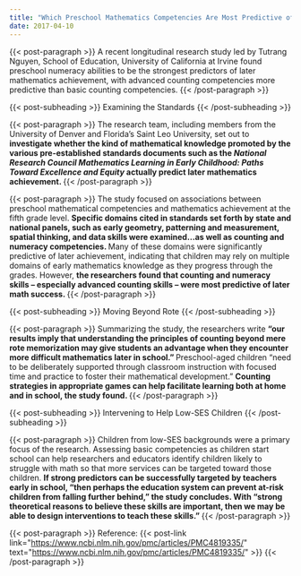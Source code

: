 ```yaml
---
title: "Which Preschool Mathematics Competencies Are Most Predictive of Fifth Grade Achievement?"
date: 2017-04-10
---
```


{{< post-paragraph >}}
A recent longitudinal research study led by Tutrang Nguyen, School of Education, University of California at Irvine found preschool numeracy abilities to be the strongest predictors of later mathematics achievement, with advanced counting competencies more predictive than basic counting competencies.
{{< /post-paragraph >}}

{{< post-subheading >}}
Examining the Standards
{{< /post-subheading >}}

{{< post-paragraph >}}
The research team, including members from the University of Denver and Florida’s Saint Leo University, set out to
<b>
  investigate whether the kind of mathematical knowledge promoted by the various pre-established standards documents such as the
  <i>
    National Research Council Mathematics Learning in Early Childhood: Paths Toward Excellence and Equity
  </i>
  actually predict later mathematics achievement.
</b>
{{< /post-paragraph >}}

{{< post-paragraph >}}
The study focused on associations between preschool mathematical competencies and mathematics achievement at the fifth grade level.
<b>
  Specific domains cited in standards set forth by state and national panels, such as early geometry, patterning and measurement, spatial thinking, and data skills were examined…as well as counting and numeracy competencies.
</b>
Many of these domains were significantly predictive of later achievement, indicating that children may rely on multiple domains of early mathematics knowledge as they progress through the grades. However,
<b>
  the researchers found that counting and numeracy skills – especially advanced counting skills – were most predictive of later math success.
</b>
{{< /post-paragraph >}}

{{< post-subheading >}}
Moving Beyond Rote
{{< /post-subheading >}}

{{< post-paragraph >}}
Summarizing the study, the researchers write
<b>
  “our results imply that understanding the principles of counting beyond mere rote memorization may give students an advantage when they encounter more difficult mathematics later in school.”
</b>
Preschool-aged children “need to be deliberately supported through classroom instruction with focused time and practice to foster their mathematical development.”
<b>
  Counting strategies in appropriate games can help facilitate learning both at home and in school, the study found.
</b>
{{< /post-paragraph >}}

{{< post-subheading >}}
Intervening to Help Low-SES Children
{{< /post-subheading >}}

{{< post-paragraph >}}
Children from low-SES backgrounds were a primary focus of the research.  Assessing basic competencies as children start school can help researchers and educators identify children likely to struggle with math so that more services can be targeted toward those children.
<b>
  If strong predictors can be successfully targeted by teachers early in school, “then perhaps the education system can prevent at-risk children from falling further behind,” the study concludes.  With “strong theoretical reasons to believe these skills are important, then we may be able to design interventions to teach these skills.”
</b>
{{< /post-paragraph >}}

{{< post-paragraph >}}
Reference: {{< post-link link="https://www.ncbi.nlm.nih.gov/pmc/articles/PMC4819335/" text="https://www.ncbi.nlm.nih.gov/pmc/articles/PMC4819335/" >}}
{{< /post-paragraph >}}
